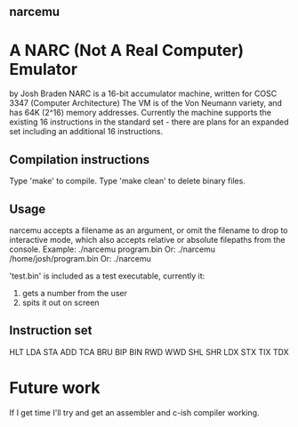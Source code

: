 ## narcemu
# A NARC (Not A Real Computer) Emulator

by Josh Braden
NARC is a 16-bit accumulator machine, written for COSC 3347 (Computer Architecture)
The VM is of the Von Neumann variety, and has 64K (2^16) memory addresses.
Currently the machine supports the existing 16 instructions in the standard set - there are plans for an expanded set including an additional 16 instructions.

## Compilation instructions
Type 'make' to compile.
Type 'make clean' to delete binary files.

## Usage
narcemu accepts a filename as an argument, or omit the filename to drop to interactive mode, which also accepts relative or absolute filepaths from the console.
Example:    ./narcemu program.bin
Or:         ./narcemu /home/josh/program.bin
Or:         ./narcemu

'test.bin' is included as a test executable, currently it:
1. gets a number from the user
2. spits it out on screen

## Instruction set
HLT
LDA
STA
ADD
TCA
BRU
BIP
BIN
RWD
WWD
SHL
SHR
LDX
STX
TIX
TDX

# Future work
If I get time I'll try and get an assembler and c-ish compiler working.
